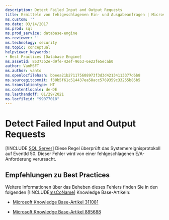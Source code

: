 ```yaml
---
description: Detect Failed Input and Output Requests
title: Ermitteln von fehlgeschlagenen Ein- und Ausgabeanfragen | Microsoft-Dokumentation
ms.custom: ''
ms.date: 03/14/2017
ms.prod: sql
ms.prod_service: database-engine
ms.reviewer: ''
ms.technology: security
ms.topic: conceptual
helpviewer_keywords:
- Best Practices [Database Engine]
ms.assetid: 85373b2e-d9fe-42ef-9653-6e22fe5ecab0
author: VanMSFT
ms.author: vanto
ms.openlocfilehash: bbeea21b271175608973f3d3d42134113377d6b8
ms.sourcegitcommit: f30b5f61c514437ea58acc5769359c33255b85b5
ms.translationtype: HT
ms.contentlocale: de-DE
ms.lasthandoff: 01/29/2021
ms.locfileid: "99077018"
---
```

# <a name="detect-failed-input-and-output-requests"></a>Detect Failed Input and Output Requests
 [!INCLUDE [SQL Server](../../includes/applies-to-version/sqlserver.md)]
  Diese Regel überprüft das Systemereignisprotokoll auf EventId 50. Dieser Fehler wird von einer fehlgeschlagenen E/A-Anforderung verursacht.  
  
## <a name="best-practices-recommendations"></a>Empfehlungen zu Best Practices  
 Weitere Informationen über das Beheben dieses Fehlers finden Sie in den folgenden [!INCLUDE[msCoName](../../includes/msconame-md.md)] Knowledge Base-Artikeln:  
  
-   [Microsoft Knowledge Base-Artikel 311081](https://www.betaarchive.com/wiki/index.php?title=Microsoft_KB_Archive/311081)  
  
-   [Microsoft Knowledge Base-Artikel 885688](https://www.betaarchive.com/wiki/index.php?title=Microsoft_KB_Archive/885688)  
  
  
